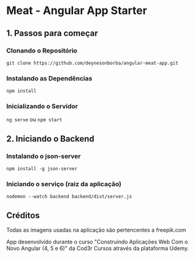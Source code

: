 # Meat - Angular App Starter

## 1. Passos para começar

### Clonando o Repositório

`git clone https://github.com/deynesonborba/angular-meat-app.git`

### Instalando as Dependências

`npm install`

### Inicializando o Servidor

`ng serve` ou `npm start`

## 2. Iniciando o Backend

### Instalando o json-server

`npm install -g json-server`

### Iniciando o serviço (raiz da aplicação)

`nodemon --watch backend backend/dist/server.js`

## Créditos

Todas as imagens usadas na aplicação são pertencentes a freepik.com

App desenvolvido durante o curso "Construindo Aplicações Web Com o Novo Angular (4, 5 e 6)" da Cod3r Cursos através da plataforma Udemy.

